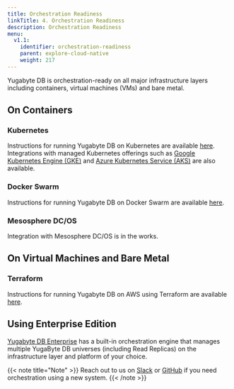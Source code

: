 ```yaml
---
title: Orchestration Readiness
linkTitle: 4. Orchestration Readiness 
description: Orchestration Readiness
menu:
  v1.1:
    identifier: orchestration-readiness
    parent: explore-cloud-native
    weight: 217
---
```


Yugabyte DB is orchestration-ready on all major infrastructure layers including containers, virtual machines (VMs) and bare metal.

## On Containers

### Kubernetes

Instructions for running Yugabyte DB on Kubernetes are available [here](../../../deploy/kubernetes/). Integrations with managed Kubernetes offerings such as [Google Kubernetes Engine (GKE)](../../deploy/public-clouds/gcp/#gke) and [Azure Kubernetes Service (AKS)](../../deploy/public-clouds/azure/#aks) are also available.

### Docker Swarm

Instructions for running Yugabyte DB on Docker Swarm are available [here](../../../deploy/docker-swarm/).

### Mesosphere DC/OS

Integration with Mesosphere DC/OS is in the works.

## On Virtual Machines and Bare Metal

### Terraform

Instructions for running Yugabyte DB on AWS using Terraform are available [here](../../../deploy/public-clouds/aws/#terraform).

## Using Enterprise Edition

[Yugabyte DB Enterprise](../../../deploy/enterprise-edition/) has a built-in orchestration engine that manages multiple YugaByte DB universes (including Read Replicas) on the infrastructure layer and platform of your choice.

{{< note title="Note" >}}
Reach out to us on [Slack](https://www.yugabyte.com/slack) or [GitHub](https://github.com/Yugabyte/yugabyte-db/issues) if you need orchestration using a new system.
{{< /note >}}


